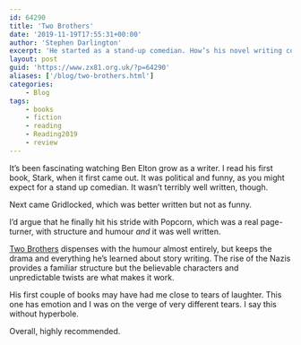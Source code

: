 ```yaml
---
id: 64290
title: 'Two Brothers'
date: '2019-11-19T17:55:31+00:00'
author: 'Stephen Darlington'
excerpt: 'He started as a stand-up comedian. How’s his novel writing coming along?'
layout: post
guid: 'https://www.zx81.org.uk/?p=64290'
aliases: ['/blog/two-brothers.html']
categories:
    - Blog
tags:
    - books
    - fiction
    - reading
    - Reading2019
    - review
---
```


It’s been fascinating watching Ben Elton grow as a writer. I read his first book, Stark, when it first came out. It was political and funny, as you might expect for a stand up comedian. It wasn’t terribly well written, though.

Next came Gridlocked, which was better written but not as funny.

I’d argue that he finally hit his stride with Popcorn, which was a real page-turner, with structure and humour *and* it was well written.

[Two Brothers](https://amzn.to/2XiHeai) dispenses with the humour almost entirely, but keeps the drama and everything he’s learned about story writing. The rise of the Nazis provides a familiar structure but the believable characters and unpredictable twists are what makes it work.

His first couple of books may have had me close to tears of laughter. This one has emotion and I was on the verge of very different tears. I say this without hyperbole.

Overall, highly recommended.